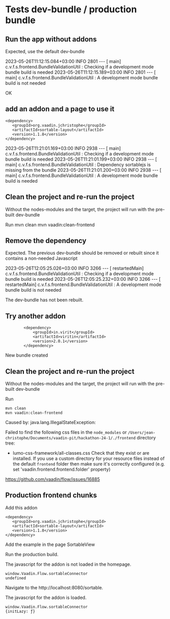 # Tests dev-bundle / production bundle

## Run the app without addons

Expected, use the default dev-bundle

2023-05-26T11:12:15.084+03:00  INFO 2801 --- [           main] c.v.f.s.frontend.BundleValidationUtil    : Checking if a development mode bundle build is needed
2023-05-26T11:12:15.189+03:00  INFO 2801 --- [           main] c.v.f.s.frontend.BundleValidationUtil    : A development mode bundle build is not needed

OK

## add an addon and a page to use it

```
<dependency>
   <groupId>org.vaadin.jchristophe</groupId>
   <artifactId>sortable-layout</artifactId>
   <version>1.1.8</version>
</dependency>
```

2023-05-26T11:21:01.169+03:00  INFO 2938 --- [           main] c.v.f.s.frontend.BundleValidationUtil    : Checking if a development mode bundle build is needed
2023-05-26T11:21:01.199+03:00  INFO 2938 --- [           main] c.v.f.s.frontend.BundleValidationUtil    : Dependency sortablejs is missing from the bundle
2023-05-26T11:21:01.200+03:00  INFO 2938 --- [           main] c.v.f.s.frontend.BundleValidationUtil    : A development mode bundle build is needed



## Clean the project and re-run the project

Without the nodes-modules and the target, the project will run with the pre-built dev-bundle

Run
mvn clean
mvn vaadin:clean-frontend

## Remove the dependency

Expected. The previous dev-bundle should be removed or rebuilt since it contains a non-needed Javascript

2023-05-26T12:05:25.026+03:00  INFO 3266 --- [  restartedMain] c.v.f.s.frontend.BundleValidationUtil    : Checking if a development mode bundle build is needed
2023-05-26T12:05:25.232+03:00  INFO 3266 --- [  restartedMain] c.v.f.s.frontend.BundleValidationUtil    : A development mode bundle build is not needed

The dev-bundle has not been rebuilt.

## Try another addon

```
        <dependency>
            <groupId>in.virit</groupId>
            <artifactId>viritin</artifactId>
            <version>2.0.1</version>
        </dependency>

```
New bundle created

## Clean the project and re-run the project

Without the nodes-modules and the target, the project will run with the pre-built dev-bundle

Run

```
mvn clean
mvn vaadin:clean-frontend

```
Caused by: java.lang.IllegalStateException:

Failed to find the following css files in the `node_modules` or `/Users/jean-christophe/Documents/vaadin-pit/hackathon-24-1/./frontend` directory tree:
- lumo-css-framework/all-classes.css
Check that they exist or are installed. If you use a custom directory for your resource files instead of the default `frontend` folder then make sure it's correctly configured (e.g. set 'vaadin.frontend.frontend.folder' property)

https://github.com/vaadin/flow/issues/16885

## Production frontend chunks

Add this addon

```
<dependency>
   <groupId>org.vaadin.jchristophe</groupId>
   <artifactId>sortable-layout</artifactId>
   <version>1.1.8</version>
</dependency>

```

Add the example in the page SortableView

Run the production build.

The javascript for the addon is not loaded in the homepage.
```
window.Vaadin.Flow.sortableConnector
undefined
```

Navigate to the http://localhost:8080/sortable.

The javascript for the addon is loaded.
```
window.Vaadin.Flow.sortableConnector
{initLazy: ƒ}
```